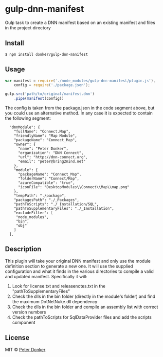 # gulp-dnn-manifest
Gulp task to create a DNN manifest based on an existing manifest and files in the project directory

## Install

```
$ npm install donker/gulp-dnn-manifest
```

## Usage

```js
var manifest = require('./node_modules/gulp-dnn-manifest/plugin.js'),
    config = require('./package.json');

gulp.src('path/to/original/manifest.dnn')
    .pipe(manifest(config))
```

The config is taken from the package.json in the code segment above, but you could use an alternative method.
In any case it is expected to contain the following segment:

```
  "dnnModule": {
    "fullName": "Connect.Map",
    "friendlyName": "Map Module",
    "packageName": "Connect_Map",
    "owner": {
      "name": "Peter Donker",
      "organization": "DNN Connect",
      "url": "http://dnn-connect.org",
      "email": "peter@bring2mind.net"
    },
    "module": {
      "packageName": "Connect_Map",
      "folderName": "Connect/Map",
      "azureCompatible": "true",
      "iconFile": "DesktopModules\\Connect\\Map\\map.png"
    },
    "tempPath": "./package",
    "packagesPath": "./_Packages",
    "pathToScripts": "./_Installation/SQL",
    "pathToSupplementaryFiles": "./_Installation",
    "excludeFilter": [
     "node_modules",
     "bin",
     "obj"
    ]
  },
```

## Description
This plugin will take your original DNN manifest and only use the module definition section to generate a new one. 
It will use the supplied configuration and what it finds in the various directories to compile a valid and updated manifest.
Specifically it will:
1. Look for license.txt and releasenotes.txt in the "pathToSupplementaryFiles"
2. Check the dlls in the bin folder (directly in the module's folder) and find the maximum DotNetNuke.dll dependency
3. Check the dlls in the bin folder and compile an assembly list with correct version numbers
4. Check the pathToScripts for SqlDataProvider files and add the scripts component

## License

MIT © [Peter Donker](http://www.bring2mind.net)


